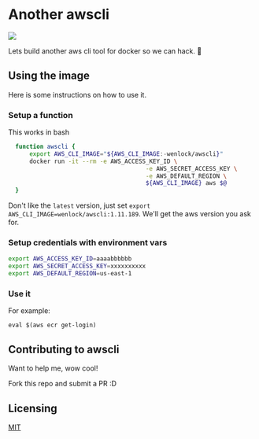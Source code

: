 # Another awscli

![](https://travis-ci.org/wenlock/docker-awscli.svg?branch=master)

Lets build another aws cli tool for docker so we can hack. :tada:

## Using the image
Here is some instructions on how to use it.

### Setup a function
This works in bash

```bash
  function awscli {
      export AWS_CLI_IMAGE="${AWS_CLI_IMAGE:-wenlock/awscli}"
      docker run -it --rm -e AWS_ACCESS_KEY_ID \
                                       -e AWS_SECRET_ACCESS_KEY \
                                       -e AWS_DEFAULT_REGION \
                                       ${AWS_CLI_IMAGE} aws $@
  }
```

Don't like the `latest` version, just set `export AWS_CLI_IMAGE=wenlock/awscli:1.11.189`.
We'll get the aws version you ask for.

### Setup credentials with environment vars

```bash
export AWS_ACCESS_KEY_ID=aaaabbbbbb
export AWS_SECRET_ACCESS_KEY=xxxxxxxxxx
export AWS_DEFAULT_REGION=us-east-1
```

### Use it

For example:

`eval $(aws ecr get-login)`

## Contributing to awscli

Want to help me, wow cool!  

Fork this repo and submit a PR :D


## Licensing
[MIT](LICENSE.txt)
